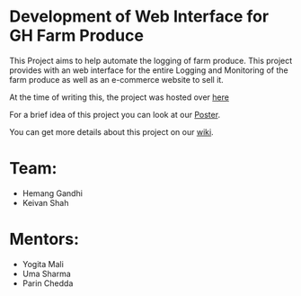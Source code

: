 # Development of Web Interface for GH Farm Produce

This Project aims to help automate the logging of farm produce. This project provides with an web interface for the entire Logging and Monitoring of the farm produce as well as an e-commerce website to sell it.

At the time of writing this, the project was hosted over [here](store.k-yanta.org)

For a brief idea of this project you can look at our [Poster](https://github.com/eYSIP-2017/eYSIP-2017_Development_of_Web_Interface_for_GH_Farm_Produce/blob/master/Reports/Poster/development_of_web_interface_for_gh_farm_produce.pdf).

 You can get more details about this project on our [wiki](https://github.com/eYSIP-2017/eYSIP-2017_Development_of_Web_Interface_for_GH_Farm_Produce/wiki/).


# Team:
* Hemang Gandhi
* Keivan Shah

# Mentors:
* Yogita Mali
* Uma Sharma
* Parin Chedda
